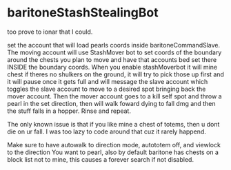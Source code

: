 # baritoneStashStealingBot

too prove to ionar that I could.


set the account that will load pearls coords inside baritoneCommandSlave. The moving account will use StashMover bot to set coords of the boundary around the chests you plan to move and have that accounts bed set there INSIDE the boundary coords. When you enable stashMoverbot it will mine chest if theres no shulkers on the ground, it will try to pick those up first and it will pause once it gets full and will message the slave account which toggles the slave account to move to a desired spot bringing back the mover account. Then the mover account goes to a kill self spot and throw a pearl in the set direction, then will walk foward dying to fall dmg and then the stuff falls in a hopper. Rinse and repeat.


The only known issue is that if you like mine a chest of totems, then u dont die on ur fall. I was too lazy to code around that cuz it rarely happend. 

Make sure to have autowalk to direction mode, autototem off, and viewlock to the direction You want to pearl, also by default baritone has chests on a block list not to mine, this causes a forever search if not disabled.
